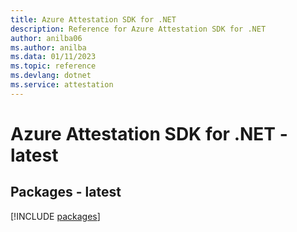 ```yaml
---
title: Azure Attestation SDK for .NET
description: Reference for Azure Attestation SDK for .NET
author: anilba06
ms.author: anilba
ms.data: 01/11/2023
ms.topic: reference
ms.devlang: dotnet
ms.service: attestation
---
```

# Azure Attestation SDK for .NET - latest
## Packages - latest
[!INCLUDE [packages](attestation-index.md)]